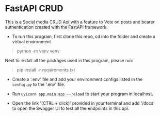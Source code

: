 
# FastAPI CRUD
This is a Social media CRUD Api with a feature to Vote on posts and bearer authentication created with the FastAPI framework.

- To run this program, first clone this repo, cd into the folder and create a virtual environment

> python -m venv venv

Next to install all the packages used in this program, please run:

> pip install -r requirements.txt 

- Create a '.env' file and add your environment configs listed in the `config.py` to the '.env' file.

- Run `uvicorn app.main:app --reload` to start your program in localhost.

- Open the link '(CTRL + click)' provided in your terminal and add '/docs' to open the Swagger UI to test all the endpoints in this api.
